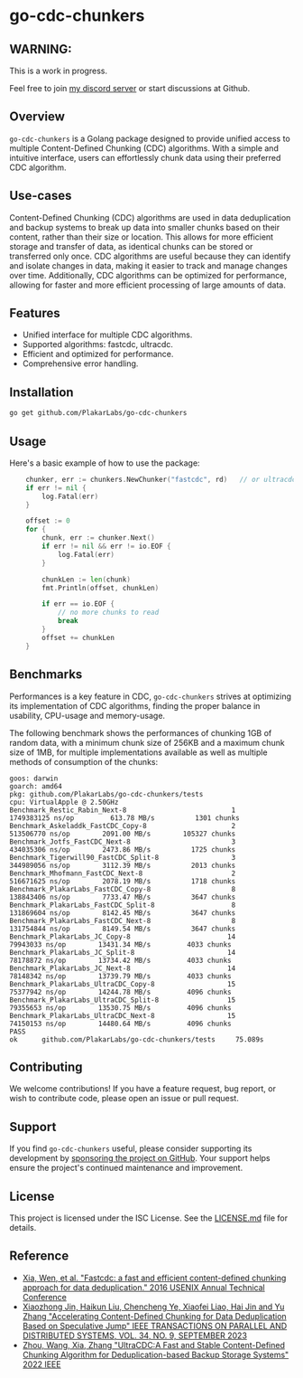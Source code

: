 # go-cdc-chunkers

## WARNING:
This is a work in progress.

Feel free to join [my discord server](https://discord.com/invite/YC6j4rbvSk) or start discussions at Github.


## Overview
`go-cdc-chunkers` is a Golang package designed to provide unified access to multiple Content-Defined Chunking (CDC) algorithms.
With a simple and intuitive interface, users can effortlessly chunk data using their preferred CDC algorithm.

## Use-cases
Content-Defined Chunking (CDC) algorithms are used in data deduplication and backup systems to break up data into smaller chunks based on their content, rather than their size or location. This allows for more efficient storage and transfer of data, as identical chunks can be stored or transferred only once. CDC algorithms are useful because they can identify and isolate changes in data, making it easier to track and manage changes over time. Additionally, CDC algorithms can be optimized for performance, allowing for faster and more efficient processing of large amounts of data.


## Features
- Unified interface for multiple CDC algorithms.
- Supported algorithms: fastcdc, ultracdc.
- Efficient and optimized for performance.
- Comprehensive error handling.

## Installation
```sh
go get github.com/PlakarLabs/go-cdc-chunkers
```


## Usage
Here's a basic example of how to use the package:

```go
    chunker, err := chunkers.NewChunker("fastcdc", rd)   // or ultracdc
    if err != nil {
        log.Fatal(err)
    }

    offset := 0
    for {
        chunk, err := chunker.Next()
        if err != nil && err != io.EOF {
            log.Fatal(err)
        }

        chunkLen := len(chunk)
        fmt.Println(offset, chunkLen)

        if err == io.EOF {
            // no more chunks to read
            break
        }
        offset += chunkLen
    }
```

## Benchmarks
Performances is a key feature in CDC, `go-cdc-chunkers` strives at optimizing its implementation of CDC algorithms,
finding the proper balance in usability, CPU-usage and memory-usage.

The following benchmark shows the performances of chunking 1GB of random data,
with a minimum chunk size of 256KB and a maximum chunk size of 1MB,
for multiple implementations available as well as multiple methods of consumption of the chunks:

```
goos: darwin
goarch: amd64
pkg: github.com/PlakarLabs/go-cdc-chunkers/tests
cpu: VirtualApple @ 2.50GHz
Benchmark_Restic_Rabin_Next-8                          1        1749383125 ns/op         613.78 MB/s          1301 chunks
Benchmark_Askeladdk_FastCDC_Copy-8                     2         513506770 ns/op        2091.00 MB/s        105327 chunks
Benchmark_Jotfs_FastCDC_Next-8                         3         434035306 ns/op        2473.86 MB/s          1725 chunks
Benchmark_Tigerwill90_FastCDC_Split-8                  3         344989056 ns/op        3112.39 MB/s          2013 chunks
Benchmark_Mhofmann_FastCDC_Next-8                      2         516671625 ns/op        2078.19 MB/s          1718 chunks
Benchmark_PlakarLabs_FastCDC_Copy-8                    8         138843406 ns/op        7733.47 MB/s          3647 chunks
Benchmark_PlakarLabs_FastCDC_Split-8                   8         131869604 ns/op        8142.45 MB/s          3647 chunks
Benchmark_PlakarLabs_FastCDC_Next-8                    8         131754844 ns/op        8149.54 MB/s          3647 chunks
Benchmark_PlakarLabs_JC_Copy-8                        14          79943033 ns/op        13431.34 MB/s         4033 chunks
Benchmark_PlakarLabs_JC_Split-8                       14          78178872 ns/op        13734.42 MB/s         4033 chunks
Benchmark_PlakarLabs_JC_Next-8                        14          78148342 ns/op        13739.79 MB/s         4033 chunks
Benchmark_PlakarLabs_UltraCDC_Copy-8                  15          75377942 ns/op        14244.78 MB/s         4096 chunks
Benchmark_PlakarLabs_UltraCDC_Split-8                 15          79355653 ns/op        13530.75 MB/s         4096 chunks
Benchmark_PlakarLabs_UltraCDC_Next-8                  15          74150153 ns/op        14480.64 MB/s         4096 chunks
PASS
ok      github.com/PlakarLabs/go-cdc-chunkers/tests     75.089s
```

## Contributing
We welcome contributions!
If you have a feature request, bug report, or wish to contribute code, please open an issue or pull request.

## Support
If you find `go-cdc-chunkers` useful, please consider supporting its development by [sponsoring the project on GitHub](https://github.com/sponsors/poolpOrg).
Your support helps ensure the project's continued maintenance and improvement.


## License
This project is licensed under the ISC License. See the [LICENSE.md](LICENSE.md) file for details.


## Reference

  - [Xia, Wen, et al. "Fastcdc: a fast and efficient content-defined chunking approach for data deduplication." 2016 USENIX Annual Technical Conference](https://www.usenix.org/system/files/conference/atc16/atc16-paper-xia.pdf)
  - [Xiaozhong Jin, Haikun Liu, Chencheng Ye, Xiaofei Liao, Hai Jin and Yu Zhang "Accelerating Content-Defined Chunking for Data Deduplication Based on Speculative Jump" IEEE TRANSACTIONS ON PARALLEL AND DISTRIBUTED SYSTEMS, VOL. 34, NO. 9, SEPTEMBER 2023](https://ieeexplore.ieee.org/stamp/stamp.jsp?tp=&arnumber=10168293)
  - [Zhou, Wang, Xia, Zhang "UltraCDC:A Fast and Stable Content-Defined Chunking Algorithm for Deduplication-based Backup Storage Systems" 2022 IEEE](https://ieeexplore.ieee.org/document/9894295)
